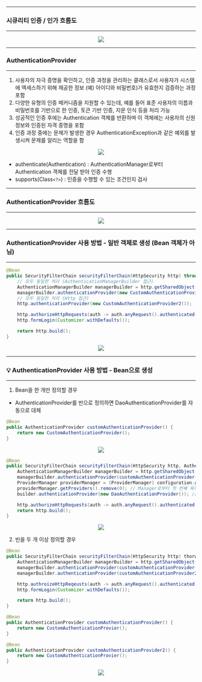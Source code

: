 -----
### 시큐리티 인증 / 인가 흐름도
-----
<div align="center">
<img src="https://github.com/user-attachments/assets/3be1859e-024b-4ac8-bfe7-d819b5411396">
</div>

-----
### AuthenticationProvider
-----
1. 사용자의 자극 증명을 확인하고, 인증 과정을 관리하는 클래스로서 사용자가 시스템에 액세스하기 위해 제공한 정보 (예) 아이디와 비밀번호)가 유효한지 검증하는 과정 포함
2. 다양한 유형의 인증 메커니즘을 지원할 수 있는데, 예를 들어 표준 사용자의 이름과 비밀번호를 기반으로 한 인증, 토큰 기반 인증, 지문 인식 등을 처리 가능
3. 성공적인 인증 후에는 Authentication 객체를 반환하며 이 객체에는 사용자의 신원 정보와 인증된 자격 증명을 포함
4. 인증 과정 중에는 문제가 발생한 경우 AuthenticationException과 같은 예외를 발생시켜 문제를 알리는 역할을 함
<div align="center">
<img src="https://github.com/user-attachments/assets/f5b6d68f-174d-40a3-bbfc-53327eb98e6e">
</div>

  - authenticate(Authentication) : AuthenticationManager로부터 Authentication 객체를 전달 받아 인증 수행
  - supports(Class```<?>```) : 인증을 수행할 수 있는 조건인지 검사

-----
### AuthenticationProvider 흐름도
-----
<div align="center">
<img src="https://github.com/user-attachments/assets/c6599e30-2f2a-4b64-b318-a1527b4b9377">
</div>

-----
### AuthenticationProvider 사용 방법 - 일반 객체로 생성 (Bean 객체가 아님)
-----
```java
@Bean
public SecurityFilterChain securityFilterChain(HttpSecurity http) throws Exception {
    // 모두 동일한 처리 (AuthenticationManagerBuilder 접근) 
    AuthenticationManagerBuilder managerBuilder = http.getSharedObject(AuthenticationManagerBuilder.class);
    managerBuilder.authenticationProvider(new CustomAuthenticationProvider());
    // 모두 동일한 처리 (Http 접근)
    http.authenticationProvider(new CustomAuthenticationProvider2());

    http.authorizeHttpRequests(auth -> auth.anyRequest().authenticated());
    http.formLogin(Customizer.withDefaults());

    return http.build();
}
```
<div align="center">
<img src="https://github.com/user-attachments/assets/9ec9ec56-5606-45b0-a52c-6bd3d4ad1a4f">
</div>

-----
### 💡 AuthenticationProvider 사용 방법 - Bean으로 생성
-----
1. Bean을 한 개만 정의할 경우
  - AuthenticationProvider를 빈으로 정의하면 DaoAuthenticationProvider를 자동으로 대체
```java
@Bean
public AuthenticationProvider customAuthenticationProvider() {
    return new CustomAuthenticationProvider();
}
```
<div align="center">
<img src="https://github.com/user-attachments/assets/eb24e671-1ffb-480f-b9aa-9ac983f10078">
</div>

```java
@Bean
public SecurityFilterChain securityFilterChain(HttpSecurity http, AuthenticationManagerBuilder builder, AuthenticationConfiguration configuration) throws Exception {
    AuthenticationManagerBuilder managerBuilder = http.getSharedObject(AuthenticationManagerBuilder.class); // authenticationManager (ProviderManager)
    managerBuilder.authenticationProvider(customAuthenticationProvider()); // AuthenticationManagerVuilder를 통해 customAuthenticationProvider 추가
    ProviderManager providerManager = (ProviderManager) configuration.getAuthenticationManager(); // AuthenticationConfiguration을 통해 AuthencticationManager를 읽어옴
    providerManager.getProviders().remove(0); // Manager로부터 첫 번째 목록 삭제 (= 즉, CustomAuthenticationProvider 제거하는데, 이는 parent도 참조하므로 같이 삭제)
    builder.authenticationProvider(new DaoAuthenticationProvider()); // DaoAuthenticationProviderfmf ProviderManager에 추가(parent)

    http.authorizeHttpRequests(auth -> auth.anyRequest().authenticated());
    return http.build();
}
```
<div align="center">
<img src="https://github.com/user-attachments/assets/efc16f5d-5f25-4e84-b054-4f0816a91d83">
</div>

2. 빈을 두 개 이상 정의할 경우
```java
@Bean
public SecurityFilterChain securityFilterChain(HttpSecurity http) thorws Exception {
    AuthenticationManagerBuilder managerBuilder = http.getSharedObject(AuthenticationManagerBuilder.class);
    managerBuilder.authenticationProvider(customAuthenticationProvider());
    managerBuilder.authenticationProvider(customAuthenticationProvider2());

    http.authroizeHttpReqeusts(auth -> auth.anyRequest().authenticated());
    http.formLogin(Customizer.withDefaults());

    return http.build();
}

@Bean
public AuthenticationProvider customAuthenticationProvider() {
    return new CustomAuthenticationProvier();
}

@Bean
public AuthenticationProvider customAuthenticationProvider2() {
    return new CustomAuthenticationProvier();
}
```
<div align="center">
<img src="https://github.com/user-attachments/assets/131c6dc1-ec03-4ea6-a672-2c0bf22ac90d">
</div>

